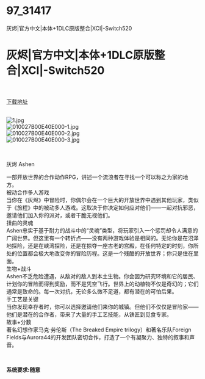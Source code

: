 # 97_31417
灰烬|官方中文|本体+1DLC原版整合|XCI|-Switch520
# 灰烬|官方中文|本体+1DLC原版整合|XCI|-Switch520
 <br/></br>
[下载地址](https://www.switch520.cc/article/31417 "下载地址")
<br/></br>

<p><img title="1.jpg" src="https://www.switch520.cc/muke_img/2022_05_17_64ddb096a83b7.jpg" alt="1.jpg"><br>
<img title="010027B00E40E000-1.jpg" src="https://www.switch520.cc/muke_img/2022_05_17_9f0edc8bf857d.jpg" alt="010027B00E40E000-1.jpg"><br>
<img title="010027B00E40E000-2.jpg" src="https://www.switch520.cc/muke_img/2022_05_17_ba0dbe5dded35.jpg" alt="010027B00E40E000-2.jpg"><br>
<img title="010027B00E40E000-3.jpg" src="https://www.switch520.cc/muke_img/2022_05_17_9391afb09403e.jpg" alt="010027B00E40E000-3.jpg"></p>
<p>&nbsp;</p>
<p>灰烬 Ashen</p>
<p>一部开放世界的合作动作RPG，讲述一个流浪者在寻找一个可以称之为家的地方。<br>
被动合作多人游戏<br>
当你在《灰烬》中冒险时，你偶尔会在一个巨大的开放世界中遇到其他玩家，类似于《旅程》中的被动多人游戏。这取决于你决定如何应对他们——一起对抗邪恶，邀请他们加入你的派对，或者干脆无视他们。<br>
扭曲的灵魂<br>
Ashen忠实于基于耐力的战斗中的“灵魂”类型，将玩家引入一个惩罚却令人满意的广阔世界。但这里有一个转折点——没有两种游戏体验是相同的。无论你是在沼泽地探险，还是在峡湾探险，还是在掠夺一座古老的宫殿，在任何特定的时刻，你所处的位置都会极大地改变你的冒险历程。这是一个残酷的开放世界；你只是住在里面。<br>
生物+战斗<br>
Ashen不乏危险遭遇，从敌对的敌人到本土生物。你会因为研究环境和它的居民、计划你的冒险而得到奖励，而不是凭空飞行。世界上的动植物不仅是奇幻的；它们通常是致命的。每一次对抗，无论多么微不足道，都有潜在的可怕后果。<br>
手工艺是关键<br>
当你发现幸存者时，你可以选择邀请他们来你的城镇。但他们不仅仅是冒险家——他们是潜在的合作者，带来了大量的手工艺技能，从铁匠到觅食专家。<br>
故事+分数<br>
著名幻想作家马克·劳伦斯（The Breaked Empire trilogy）和著名乐队Foreign Fields与Aurora44的开发团队密切合作，打造了一个有凝聚力、独特的叙事和声音。</p>
<p>&nbsp;</p>
<p><strong>系统要求:随意</strong></p>



